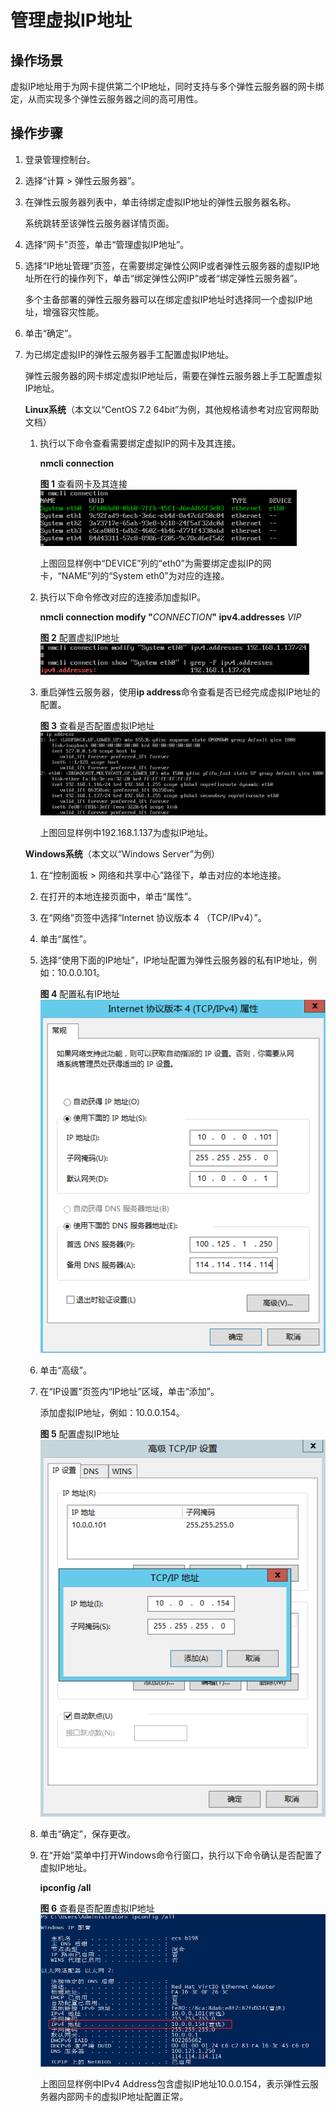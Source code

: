 # 管理虚拟IP地址<a name="ecs_03_0506"></a>

## 操作场景<a name="section152499465387"></a>

虚拟IP地址用于为网卡提供第二个IP地址，同时支持与多个弹性云服务器的网卡绑定，从而实现多个弹性云服务器之间的高可用性。

## 操作步骤<a name="section9994956183811"></a>

1.  登录管理控制台。
2.  选择“计算 \> 弹性云服务器”。
3.  在弹性云服务器列表中，单击待绑定虚拟IP地址的弹性云服务器名称。

    系统跳转至该弹性云服务器详情页面。

4.  选择“网卡”页签，单击“管理虚拟IP地址”。
5.  选择“IP地址管理”页签，在需要绑定弹性公网IP或者弹性云服务器的虚拟IP地址所在行的操作列下，单击“绑定弹性公网IP”或者“绑定弹性云服务器”。

    多个主备部署的弹性云服务器可以在绑定虚拟IP地址时选择同一个虚拟IP地址，增强容灾性能。

6.  单击“确定”。
7.  为已绑定虚拟IP的弹性云服务器手工配置虚拟IP地址。

    弹性云服务器的网卡绑定虚拟IP地址后，需要在弹性云服务器上手工配置虚拟IP地址。

    **Linux系统**（本文以“CentOS 7.2 64bit”为例，其他规格请参考对应官网帮助文档）

    1.  执行以下命令查看需要绑定虚拟IP的网卡及其连接。

        **nmcli connection**

        **图 1**  查看网卡及其连接<a name="zh-cn_topic_0118499077_fig16191125541113"></a>  
        ![](figures/查看网卡及其连接.png "查看网卡及其连接")

        上图回显样例中“DEVICE”列的“eth0”为需要绑定虚拟IP的网卡，“NAME”列的“System eth0”为对应的连接。

    2.  执行以下命令修改对应的连接添加虚拟IP。

        **nmcli connection modify "**_CONNECTION_**" ipv4.addresses** _VIP_

        **图 2**  配置虚拟IP地址<a name="zh-cn_topic_0118499077_fig6121624141217"></a>  
        ![](figures/配置虚拟IP地址.png "配置虚拟IP地址")

    3.  重启弹性云服务器，使用**ip address**命令查看是否已经完成虚拟IP地址的配置。

        **图 3**  查看是否配置虚拟IP地址<a name="zh-cn_topic_0118499077_fig209905810139"></a>  
        ![](figures/查看是否配置虚拟IP地址.png "查看是否配置虚拟IP地址")

        上图回显样例中192.168.1.137为虚拟IP地址。

    **Windows系统**（本文以“Windows Server”为例）

    1.  在“控制面板 \> 网络和共享中心”路径下，单击对应的本地连接。
    2.  在打开的本地连接页面中，单击“属性”。
    3.  在“网络”页签中选择“Internet 协议版本 4 （TCP/IPv4）”。
    4.  单击“属性”。
    5.  选择“使用下面的IP地址”，IP地址配置为弹性云服务器的私有IP地址，例如：10.0.0.101。

        **图 4**  配置私有IP地址<a name="zh-cn_topic_0118499077_fig1228662717417"></a>  
        ![](figures/配置私有IP地址.png "配置私有IP地址")

    6.  单击“高级”。
    7.  在“IP设置”页签内“IP地址”区域，单击“添加”。

        添加虚拟IP地址，例如：10.0.0.154。

        **图 5**  配置虚拟IP地址<a name="zh-cn_topic_0118499077_fig528642717417"></a>  
        ![](figures/配置虚拟IP地址-10.png "配置虚拟IP地址-10")

    8.  单击“确定”，保存更改。
    9.  在“开始”菜单中打开Windows命令行窗口，执行以下命令确认是否配置了虚拟IP地址。

        **ipconfig /all**

        **图 6**  查看是否配置虚拟IP地址<a name="zh-cn_topic_0118499077_fig82858271140"></a>  
        ![](figures/查看是否配置虚拟IP地址-11.png "查看是否配置虚拟IP地址-11")

        上图回显样例中IPv4 Address包含虚拟IP地址10.0.0.154，表示弹性云服务器内部网卡的虚拟IP地址配置正常。



